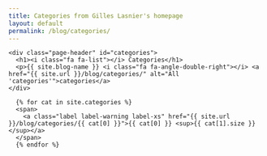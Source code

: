 ```yaml
---
title: Categories from Gilles Lasnier's homepage
layout: default
permalink: /blog/categories/
---
```

<div class="row">
  <div class="col-lg-1 hidden-phone"></div>

  <div class="col-lg-10">

    <div class="page-header" id="categories">
      <h1><i class="fa fa-list"></i> Categories</h1>
      <p>{{ site.blog-name }} <i class="fa fa-angle-double-right"></i> <a href="{{ site.url }}/blog/categories/" alt="All 'categories'">categories</a>
    </div>
  
      {% for cat in site.categories %}
      <span>
        <a class="label label-warning label-xs" href="{{ site.url }}/blog/categories/{{ cat[0] }}">{{ cat[0] }} <sup>{{ cat[1].size }}</sup></a>
      </span>
      {% endfor %}
  </div>
</div>